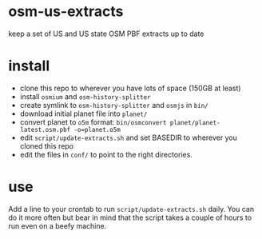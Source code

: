 osm-us-extracts
===============

keep a set of US and US state OSM PBF extracts up to date

install
=======

* clone this repo to wherever you have lots of space (150GB at least)
* install `osmium` and `osm-history-splitter`
* create symlink to `osm-history-splitter` and `osmjs` in `bin/`
* download initial planet file into `planet/`
* convert planet to `o5m` format: `bin/osmconvert planet/planet-latest.osm.pbf -o=planet.o5m`
* edit `script/update-extracts.sh` and set BASEDIR to wherever you cloned this repo
* edit the files in `conf/` to point to the right directories.

use
===

Add a line to your crontab to run `script/update-extracts.sh` daily. You can do it more often but bear in mind that the script takes a couple of hours to run even on a beefy machine.
